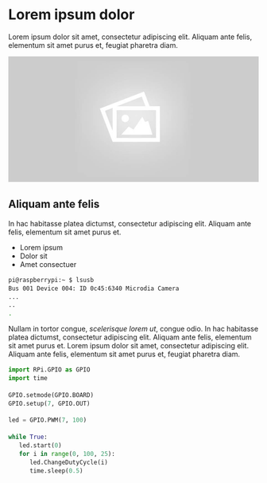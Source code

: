 # Lorem ipsum dolor

Lorem ipsum dolor sit amet, consectetur adipiscing elit. Aliquam ante felis, elementum sit amet purus et, feugiat pharetra diam. 

![](img/default.jpg)

## Aliquam ante felis

In hac habitasse platea dictumst, consectetur adipiscing elit. Aliquam ante felis, elementum sit amet purus et.

- Lorem ipsum
- Dolor sit
- Amet consectuer

```sh
pi@raspberrypi:~ $ lsusb
Bus 001 Device 004: ID 0c45:6340 Microdia Camera
...
..
.
```

Nullam in tortor congue, *scelerisque lorem ut*, congue odio. In hac habitasse platea dictumst, consectetur adipiscing elit. Aliquam ante felis, elementum sit amet purus et. Lorem ipsum dolor sit amet, consectetur adipiscing elit. Aliquam ante felis, elementum sit amet purus et, feugiat pharetra diam. 

```python
import RPi.GPIO as GPIO
import time

GPIO.setmode(GPIO.BOARD)
GPIO.setup(7, GPIO.OUT)

led = GPIO.PWM(7, 100)

while True:
   led.start(0)
   for i in range(0, 100, 25):
      led.ChangeDutyCycle(i)
      time.sleep(0.5)
```
